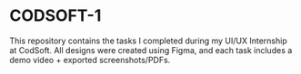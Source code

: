 # CODSOFT-1
This repository contains the tasks I completed during my UI/UX Internship at CodSoft. All designs were created using Figma, and each task includes a demo video + exported screenshots/PDFs.
